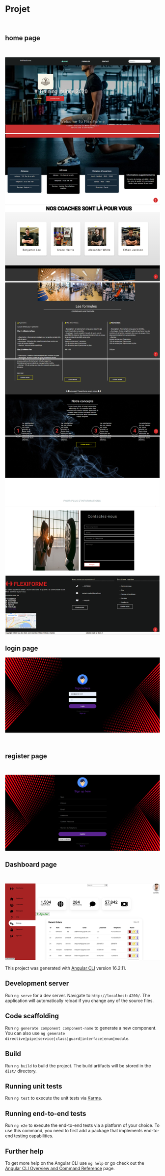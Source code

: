 # Projet
<br>
<h2>home page</h2>
<br>

![Description de l'image](./src/assets/c1.jpg.png)
![Description de l'image](./src/assets/c2.jpg.png)
![Description de l'image](./src/assets/c3.jpg.png)
![Description de l'image](./src/assets/c4.jpg.png)
![Description de l'image](./src/assets/c5.jpg.png)
![Description de l'image](./src/assets/c6.jpg.png)
![Description de l'image](./src/assets/c7.jpg.png)
![Description de l'image](./src/assets/ca18.png)
<br>
<h2>login page</h2>

![Description de l'image](./src/assets/c2.png)


<br>
<h2>register page</h2>
<br>

![Description de l'image](./src/assets/ca20.png)
<br>
<h2>Dashboard page</h2>
<br>

![Description de l'image](./src/assets/ca19.png)




This project was generated with [Angular CLI](https://github.com/angular/angular-cli) version 16.2.11.

## Development server

Run `ng serve` for a dev server. Navigate to `http://localhost:4200/`. The application will automatically reload if you change any of the source files.

## Code scaffolding

Run `ng generate component component-name` to generate a new component. You can also use `ng generate directive|pipe|service|class|guard|interface|enum|module`.

## Build

Run `ng build` to build the project. The build artifacts will be stored in the `dist/` directory.

## Running unit tests

Run `ng test` to execute the unit tests via [Karma](https://karma-runner.github.io).

## Running end-to-end tests

Run `ng e2e` to execute the end-to-end tests via a platform of your choice. To use this command, you need to first add a package that implements end-to-end testing capabilities.

## Further help

To get more help on the Angular CLI use `ng help` or go check out the [Angular CLI Overview and Command Reference](https://angular.io/cli) page.
